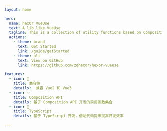 ```yaml
---
layout: home

hero:
  name: hexOr VueUse
  text: A lib like VueUse
  tagline: This is a collection of utility functions based on Composition API...
  actions:
    - theme: brand
      text: Get Started
      link: /guide/getStarted
    - theme: alt
      text: View on GitHub
      link: https://github.com/zqhexor/hexor-vueuse

features:
  - icon: 🍭
    title: 兼容性
    details:  兼容 Vue2 和 Vue3
  - icon: ✨
    title: Composition API
    details: 基于 Composition API 开发的实用函数集合
  - icon: 💪
    title: TypeScript
    details: 基于 TypeScript 开发，借助代码提示提高开发效率

---
```

